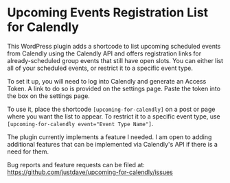 # Upcoming Events Registration List for Calendly

This WordPress plugin adds a shortcode to list upcoming scheduled events from
Calendly using the Calendly API and offers registration links for
already-scheduled group events that still have open slots. You can either list
all of your scheduled events, or restrict it to a specific event type.

To set it up, you will need to log into Calendly and generate an Access Token.
A link to do so is provided on the settings page. Paste the token into the box
on the settings page.

To use it, place the shortcode `[upcoming-for-calendly]` on a post or page
where you want the list to appear. To restrict it to a specific event type,
use `[upcoming-for-calendly event="Event Type Name"]`.

The plugin currently implements a feature I needed. I am open to adding
additional features that can be implemented via Calendly's API if there is a
need for them.

Bug reports and feature requests can be filed at:
https://github.com/justdave/upcoming-for-calendly/issues
